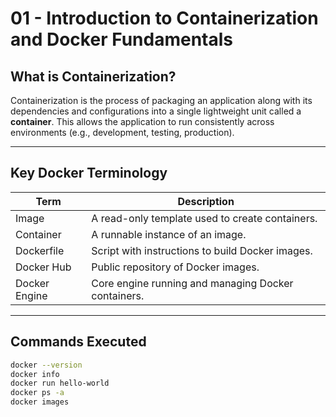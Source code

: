 # 01 - Introduction to Containerization and Docker Fundamentals

##  What is Containerization?
Containerization is the process of packaging an application along with its dependencies and configurations into a single lightweight unit called a **container**. This allows the application to run consistently across environments (e.g., development, testing, production). 

---

##  Key Docker Terminology

| Term             | Description                                                                 |
|------------------|-----------------------------------------------------------------------------|
| Image            | A read-only template used to create containers.                             |
| Container        | A runnable instance of an image.                                             |
| Dockerfile       | Script with instructions to build Docker images.                            |
| Docker Hub       | Public repository of Docker images.                                         |
| Docker Engine    | Core engine running and managing Docker containers.                          |

---

##  Commands Executed

```bash
docker --version
docker info
docker run hello-world
docker ps -a
docker images

